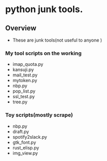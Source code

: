 python junk tools.
=================
## Overview
- These are junk tools(not useful to anyone )

### My tool scripts on the working
- imap_quota.py
- kansuji.py
- mail_test.py
- mytoken.py
- nbp.py
- pop_list.py
- ssl_test.py
- tree.py

### Toy scripts(mostly scrape)
- nbp.py
- draft.py
- spotify2slack.py
- gtk_font.py
- rust_elisp.py
- img_view.py
